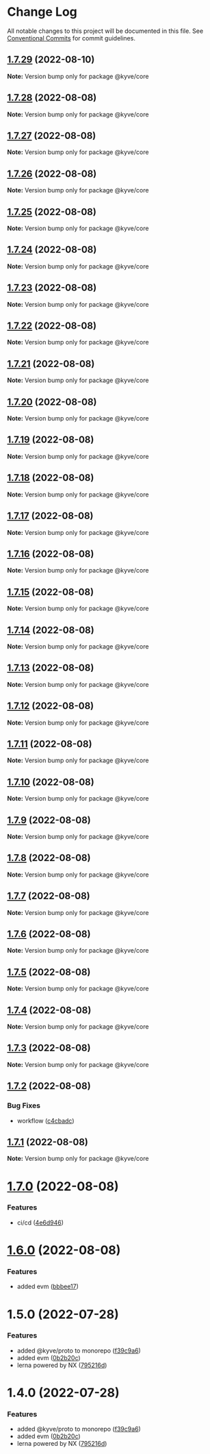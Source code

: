 # Change Log

All notable changes to this project will be documented in this file.
See [Conventional Commits](https://conventionalcommits.org) for commit guidelines.

## [1.7.29](https://github.com/KYVENetwork/core/compare/@kyve/core@1.7.28...@kyve/core@1.7.29) (2022-08-10)

**Note:** Version bump only for package @kyve/core





## [1.7.28](https://github.com/KYVENetwork/core/compare/@kyve/core@1.7.27...@kyve/core@1.7.28) (2022-08-08)

**Note:** Version bump only for package @kyve/core





## [1.7.27](https://github.com/KYVENetwork/core/compare/@kyve/core@1.7.26...@kyve/core@1.7.27) (2022-08-08)

**Note:** Version bump only for package @kyve/core





## [1.7.26](https://github.com/KYVENetwork/core/compare/@kyve/core@1.7.25...@kyve/core@1.7.26) (2022-08-08)

**Note:** Version bump only for package @kyve/core





## [1.7.25](https://github.com/KYVENetwork/core/compare/@kyve/core@1.7.24...@kyve/core@1.7.25) (2022-08-08)

**Note:** Version bump only for package @kyve/core





## [1.7.24](https://github.com/KYVENetwork/core/compare/@kyve/core@1.7.23...@kyve/core@1.7.24) (2022-08-08)

**Note:** Version bump only for package @kyve/core





## [1.7.23](https://github.com/KYVENetwork/core/compare/@kyve/core@1.7.22...@kyve/core@1.7.23) (2022-08-08)

**Note:** Version bump only for package @kyve/core





## [1.7.22](https://github.com/KYVENetwork/core/compare/@kyve/core@1.7.21...@kyve/core@1.7.22) (2022-08-08)

**Note:** Version bump only for package @kyve/core





## [1.7.21](https://github.com/KYVENetwork/core/compare/@kyve/core@1.7.20...@kyve/core@1.7.21) (2022-08-08)

**Note:** Version bump only for package @kyve/core





## [1.7.20](https://github.com/KYVENetwork/core/compare/@kyve/core@1.7.19...@kyve/core@1.7.20) (2022-08-08)

**Note:** Version bump only for package @kyve/core





## [1.7.19](https://github.com/KYVENetwork/core/compare/@kyve/core@1.7.18...@kyve/core@1.7.19) (2022-08-08)

**Note:** Version bump only for package @kyve/core





## [1.7.18](https://github.com/KYVENetwork/core/compare/@kyve/core@1.7.17...@kyve/core@1.7.18) (2022-08-08)

**Note:** Version bump only for package @kyve/core





## [1.7.17](https://github.com/KYVENetwork/core/compare/@kyve/core@1.7.16...@kyve/core@1.7.17) (2022-08-08)

**Note:** Version bump only for package @kyve/core





## [1.7.16](https://github.com/KYVENetwork/core/compare/@kyve/core@1.7.15...@kyve/core@1.7.16) (2022-08-08)

**Note:** Version bump only for package @kyve/core





## [1.7.15](https://github.com/KYVENetwork/core/compare/@kyve/core@1.7.14...@kyve/core@1.7.15) (2022-08-08)

**Note:** Version bump only for package @kyve/core





## [1.7.14](https://github.com/KYVENetwork/core/compare/@kyve/core@1.7.13...@kyve/core@1.7.14) (2022-08-08)

**Note:** Version bump only for package @kyve/core





## [1.7.13](https://github.com/KYVENetwork/core/compare/@kyve/core@1.7.12...@kyve/core@1.7.13) (2022-08-08)

**Note:** Version bump only for package @kyve/core





## [1.7.12](https://github.com/KYVENetwork/core/compare/@kyve/core@1.7.11...@kyve/core@1.7.12) (2022-08-08)

**Note:** Version bump only for package @kyve/core





## [1.7.11](https://github.com/KYVENetwork/core/compare/@kyve/core@1.7.10...@kyve/core@1.7.11) (2022-08-08)

**Note:** Version bump only for package @kyve/core





## [1.7.10](https://github.com/KYVENetwork/core/compare/@kyve/core@1.7.9...@kyve/core@1.7.10) (2022-08-08)

**Note:** Version bump only for package @kyve/core





## [1.7.9](https://github.com/KYVENetwork/core/compare/@kyve/core@1.7.8...@kyve/core@1.7.9) (2022-08-08)

**Note:** Version bump only for package @kyve/core





## [1.7.8](https://github.com/KYVENetwork/core/compare/@kyve/core@1.7.7...@kyve/core@1.7.8) (2022-08-08)

**Note:** Version bump only for package @kyve/core





## [1.7.7](https://github.com/KYVENetwork/core/compare/@kyve/core@1.7.6...@kyve/core@1.7.7) (2022-08-08)

**Note:** Version bump only for package @kyve/core





## [1.7.6](https://github.com/KYVENetwork/core/compare/@kyve/core@1.7.5...@kyve/core@1.7.6) (2022-08-08)

**Note:** Version bump only for package @kyve/core





## [1.7.5](https://github.com/KYVENetwork/core/compare/@kyve/core@1.7.4...@kyve/core@1.7.5) (2022-08-08)

**Note:** Version bump only for package @kyve/core





## [1.7.4](https://github.com/KYVENetwork/core/compare/@kyve/core@1.7.3...@kyve/core@1.7.4) (2022-08-08)

**Note:** Version bump only for package @kyve/core





## [1.7.3](https://github.com/KYVENetwork/core/compare/@kyve/core@1.7.2...@kyve/core@1.7.3) (2022-08-08)

**Note:** Version bump only for package @kyve/core





## [1.7.2](https://github.com/KYVENetwork/core/compare/@kyve/core@1.7.1...@kyve/core@1.7.2) (2022-08-08)


### Bug Fixes

* workflow ([c4cbadc](https://github.com/KYVENetwork/core/commit/c4cbadcec351efaf2c612f6b1d08e6d34d4277f1))





## [1.7.1](https://github.com/KYVENetwork/core/compare/@kyve/core@1.7.0...@kyve/core@1.7.1) (2022-08-08)

**Note:** Version bump only for package @kyve/core





# [1.7.0](https://github.com/KYVENetwork/core/compare/@kyve/core@1.6.0...@kyve/core@1.7.0) (2022-08-08)


### Features

* ci/cd ([4e6d946](https://github.com/KYVENetwork/core/commit/4e6d946179fb005796e715be2a65575c3e020b98))





# [1.6.0](https://github.com/KYVENetwork/core/compare/@kyve/core@1.5.0...@kyve/core@1.6.0) (2022-08-08)


### Features

* added evm ([bbbee17](https://github.com/KYVENetwork/core/commit/bbbee17ec78a46507840e92910d069408468d805))





# 1.5.0 (2022-07-28)

### Features

- added @kyve/proto to monorepo ([f39c9a6](https://github.com/KYVENetwork/core/commit/f39c9a64e4af4cfb8149bab44fcc7a3bb553b19b))
- added evm ([0b2b20c](https://github.com/KYVENetwork/core/commit/0b2b20c62e6110f56f7c931c5dac64f11d4cdac7))
- lerna powered by NX ([795216d](https://github.com/KYVENetwork/core/commit/795216d535d257f1dafafce6dbc11a68cb4e678c))

# 1.4.0 (2022-07-28)

### Features

- added @kyve/proto to monorepo ([f39c9a6](https://github.com/KYVENetwork/core/commit/f39c9a64e4af4cfb8149bab44fcc7a3bb553b19b))
- added evm ([0b2b20c](https://github.com/KYVENetwork/core/commit/0b2b20c62e6110f56f7c931c5dac64f11d4cdac7))
- lerna powered by NX ([795216d](https://github.com/KYVENetwork/core/commit/795216d535d257f1dafafce6dbc11a68cb4e678c))
